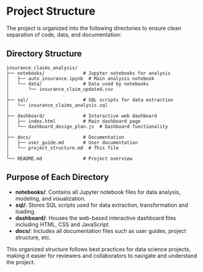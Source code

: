 # Project Structure

The project is organized into the following directories to ensure clean separation of code, data, and documentation:

## Directory Structure

```
insurance_claims_analysis/
├── notebooks/              # Jupyter notebooks for analysis
│   ├── auto_insurance.ipynb  # Main analysis notebook
│   └── data/               # Data used by notebooks
│       └── insurance_claim_updated.csv
│
├── sql/                    # SQL scripts for data extraction
│   └── insurance_claims_analysis.sql
│
├── dashboard/              # Interactive web dashboard
│   ├── index.html          # Main dashboard page
│   └── dashboard_design_plan.js  # Dashboard functionality
│
├── docs/                   # Documentation
│   ├── user_guide.md       # User documentation
│   └── project_structure.md  # This file
│
└── README.md               # Project overview
```

## Purpose of Each Directory

- **notebooks/**: Contains all Jupyter notebook files for data analysis, modeling, and visualization.
- **sql/**: Stores SQL scripts used for data extraction, transformation and loading.
- **dashboard/**: Houses the web-based interactive dashboard files including HTML, CSS and JavaScript.
- **docs/**: Includes all documentation files such as user guides, project structure, etc.

This organized structure follows best practices for data science projects, making it easier for reviewers and collaborators to navigate and understand the project. 